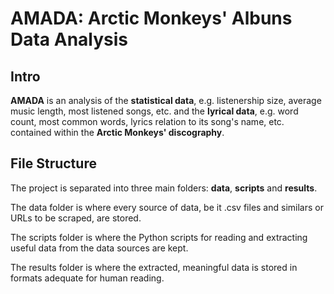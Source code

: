 # AMADA: Arctic Monkeys' Albuns Data Analysis

## Intro

**AMADA** is an analysis of the **statistical data**, e.g. listenership size, average music length, most listened songs, etc. and the **lyrical data**, e.g. word count, most common words, lyrics relation to its song's name, etc. contained within the **Arctic Monkeys' discography**.

## File Structure

The project is separated into three main folders: **data**, **scripts** and **results**.

The data folder is where every source of data, be it .csv files and similars or URLs to be scraped, are stored.

The scripts folder is where the Python scripts for reading and extracting useful data from the data sources are kept.

The results folder is where the extracted, meaningful data is stored in formats adequate for human reading.
